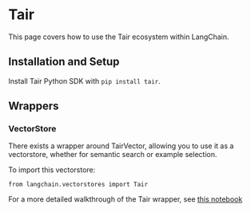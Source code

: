Tair
====

This page covers how to use the Tair ecosystem within LangChain.

Installation and Setup[](#installation-and-setup "Direct link to Installation and Setup")
------------------------------------------------------------------------------------------

Install Tair Python SDK with `pip install tair`.

Wrappers[](#wrappers "Direct link to Wrappers")
------------------------------------------------

### VectorStore[](#vectorstore "Direct link to VectorStore")

There exists a wrapper around TairVector, allowing you to use it as a vectorstore, whether for semantic search or example selection.

To import this vectorstore:

    from langchain.vectorstores import Tair

For a more detailed walkthrough of the Tair wrapper, see [this notebook](/docs/integrations/vectorstores/tair.html)